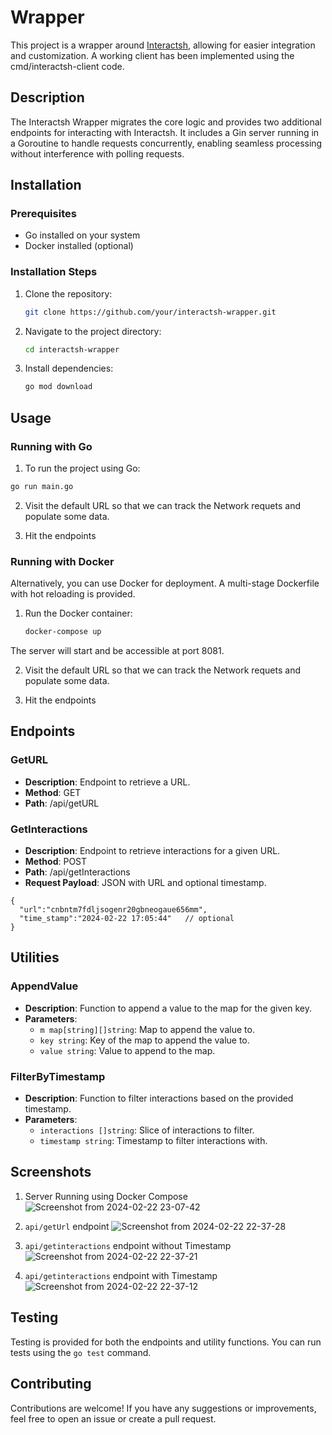 
# Wrapper

This project is a wrapper around [Interactsh](https://github.com/projectdiscovery/interactsh), allowing for easier integration and customization. A working client has been implemented using the cmd/interactsh-client code.

## Description

The Interactsh Wrapper migrates the core logic and provides two additional endpoints for interacting with Interactsh. It includes a Gin server running in a Goroutine to handle requests concurrently, enabling seamless processing without interference with polling requests.

## Installation

### Prerequisites

- Go installed on your system
- Docker installed (optional)

### Installation Steps

1. Clone the repository:

   ```bash
   git clone https://github.com/your/interactsh-wrapper.git
   ```

2. Navigate to the project directory:

   ```bash
   cd interactsh-wrapper
   ```

3. Install dependencies:

   ```bash
   go mod download
   ```

## Usage

### Running with Go

1. To run the project using Go:

```bash
go run main.go
```

2. Visit the default URL so that we can track the Network requets and populate some data. 

3. Hit the endpoints

### Running with Docker

Alternatively, you can use Docker for deployment. A multi-stage Dockerfile with hot reloading is provided.

1. Run the Docker container:

   ```bash
   docker-compose up
   ```

The server will start and be accessible at port 8081.


2. Visit the default URL so that we can track the Network requets and populate some data. 

3. Hit the endpoints

## Endpoints

### GetURL

- **Description**: Endpoint to retrieve a URL.
- **Method**: GET
- **Path**: /api/getURL

### GetInteractions

- **Description**: Endpoint to retrieve interactions for a given URL.
- **Method**: POST
- **Path**: /api/getInteractions
- **Request Payload**: JSON with URL and optional timestamp.
```
{
  "url":"cnbntm7fdljsogenr20gbneogaue656mm",
  "time_stamp":"2024-02-22 17:05:44"   // optional
}
```

## Utilities

### AppendValue

- **Description**: Function to append a value to the map for the given key.
- **Parameters**:
  - `m map[string][]string`: Map to append the value to.
  - `key string`: Key of the map to append the value to.
  - `value string`: Value to append to the map.

### FilterByTimestamp

- **Description**: Function to filter interactions based on the provided timestamp.
- **Parameters**:
  - `interactions []string`: Slice of interactions to filter.
  - `timestamp string`: Timestamp to filter interactions with.

## Screenshots

1. Server Running using Docker Compose
![Screenshot from 2024-02-22 23-07-42](https://github.com/SanjaySinghRajpoot/interactWrapper/assets/67458417/49ce3801-acda-48e3-bd09-752edaa9c074)

2. `api/getUrl` endpoint 
![Screenshot from 2024-02-22 22-37-28](https://github.com/SanjaySinghRajpoot/interactWrapper/assets/67458417/bf62704e-2a2e-40a5-a932-47c451ee5de9)

3. `api/getinteractions` endpoint without Timestamp
![Screenshot from 2024-02-22 22-37-21](https://github.com/SanjaySinghRajpoot/interactWrapper/assets/67458417/5626e811-c98c-4f7e-be75-54bef0e0478c)

4. `api/getinteractions` endpoint with Timestamp
![Screenshot from 2024-02-22 22-37-12](https://github.com/SanjaySinghRajpoot/interactWrapper/assets/67458417/009a7127-40d7-48cc-971e-f43ee3ead15a)


## Testing

Testing is provided for both the endpoints and utility functions. You can run tests using the `go test` command.

## Contributing

Contributions are welcome! If you have any suggestions or improvements, feel free to open an issue or create a pull request.
